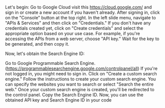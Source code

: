 
Let's begin:
Go to Google Cloud visit this https://cloud.google.com/  and sign in or create a new account if you haven't already.
After signing in, click on the "Console" button at the top right.
In the left slide menu, navigate to "APIs & Services" and then click on "Credentials."
If you don't have any credentials created yet, click on "Create credentials" and select the appropriate option based on your use case. For example, if you're accessing the APIs from a web server, choose "API key." Wait for the key to be generated, and then copy it.

Now, let's obtain the Search Engine ID:

Go to Google Programmable Search Engine. (https://programmablesearchengine.google.com/controlpanel/all) 
If you're not logged in, you might need to sign in.
Click on "Create a custom search engine."
Follow the instructions to create your custom search engine. You can specify the websites you want to search or select "Search the entire web."
Once your custom search engine is created, you'll be redirected to the control panel.
Copy the Search Engine ID.
Now, you can use the obtained API key and Search Engine ID in your code
